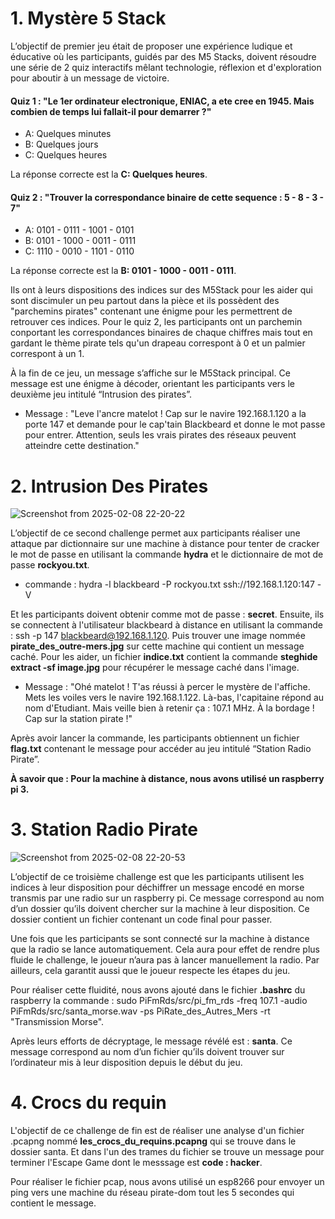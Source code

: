 # 1. Mystère 5 Stack
L’objectif de premier jeu était de proposer une expérience ludique et éducative où les participants, guidés par des M5 Stacks, doivent résoudre une série de 2 quiz interactifs mêlant technologie, réflexion et d'exploration pour aboutir à un message de victoire.

#### Quiz 1 : "Le 1er ordinateur electronique, ENIAC, a ete cree en 1945. Mais combien de temps lui fallait-il pour demarrer ?"
- A: Quelques minutes
- B: Quelques jours
- C: Quelques heures

La réponse correcte est la **C: Quelques heures**.


#### Quiz 2 : "Trouver la correspondance binaire de cette sequence : 5 - 8 - 3 - 7"
- A: 0101 - 0111 - 1001 - 0101
- B: 0101 - 1000 - 0011 - 0111
- C: 1110 - 0010 - 1101 - 0110
     
La réponse correcte est la **B: 0101 - 1000 - 0011 - 0111**.

Ils ont à leurs dispositions des indices sur des M5Stack pour les aider qui sont discimuler un peu partout dans la pièce et ils possèdent des "parchemins pirates" contenant une énigme pour les permettrent de retrouver ces indices. Pour le quiz 2, les participants ont un parchemin conportant les correspondances binaires de chaque chiffres mais tout en gardant le thème pirate tels qu'un drapeau correspont à 0 et un palmier correspont à un 1.  

À la fin de ce jeu, un message s’affiche sur le M5Stack principal. Ce message est une énigme à décoder, orientant les participants vers le deuxième jeu intitulé “Intrusion des pirates”.

- Message : "Leve l'ancre matelot ! Cap sur le navire 192.168.1.120 a la porte 147 et demande pour le cap'tain Blackbeard et donne le mot passe pour entrer. Attention, seuls les vrais pirates des réseaux peuvent atteindre cette destination."

# 2. Intrusion Des Pirates

![Screenshot from 2025-02-08 22-20-22](https://github.com/user-attachments/assets/fc66b1bb-85ab-4551-81ac-1c584b5e1312)

L’objectif de ce second challenge permet aux participants réaliser une attaque par dictionnaire sur une machine à distance pour tenter de cracker le mot de passe en utilisant la commande **hydra** et le dictionnaire de mot de passe **rockyou.txt**.
- commande :  hydra -l blackbeard -P rockyou.txt ssh://192.168.1.120:147 -V

Et les participants doivent obtenir comme mot de passe : **secret**. Ensuite, ils se connectent à l'utilisateur blackbeard à distance en utilisant la commande : ssh -p 147 blackbeard@192.168.1.120. Puis trouver une image nommée **pirate_des_outre-mers.jpg** sur cette machine qui contient un message caché. Pour les aider, un fichier **indice.txt** contient la commande **steghide extract -sf image.jpg** pour récupérer le message caché dans l'image.
- Message : "Ohé matelot ! T'as réussi à percer le mystère de l'affiche. Mets les voiles vers le navire 192.168.1.122. Là-bas, l'capitaine répond au nom d'Etudiant. Mais veille bien à retenir ça : 107.1 MHz. À la bordage ! Cap sur la station pirate !"

Après avoir lancer la commande, les participants obtiennent un fichier **flag.txt** contenant le message pour accéder au jeu intitulé “Station Radio Pirate”.

**À savoir que : Pour la machine à distance, nous avons utilisé un raspberry pi 3.**

# 3. Station Radio Pirate

![Screenshot from 2025-02-08 22-20-53](https://github.com/user-attachments/assets/0dad7bbc-2162-4941-b809-f8f28134e94e)

L’objectif de ce troisième challenge est que les participants utilisent les indices à leur disposition pour déchiffrer un message encodé en morse transmis par une radio sur un raspberry pi. Ce message correspond au nom d’un dossier qu’ils doivent chercher sur la machine à leur disposition. Ce dossier contient un fichier contenant un code final pour passer.

Une fois que les participants se sont connecté sur la machine à distance que la radio se lance automatiquement. Cela aura pour effet de rendre plus fluide le challenge, le joueur n’aura pas à lancer manuellement la radio. Par ailleurs, cela garantit aussi que le joueur respecte les étapes du jeu. 

Pour réaliser cette fluidité, nous avons ajouté dans le fichier **.bashrc** du raspberry la commande : sudo PiFmRds/src/pi_fm_rds -freq 107.1 -audio PiFmRds/src/santa_morse.wav -ps PiRate_des_Autres_Mers -rt "Transmission Morse".

Après leurs efforts de décryptage, le message révélé est : **santa**. Ce message correspond au nom d’un fichier qu’ils doivent trouver sur l’ordinateur mis à leur disposition depuis le début du jeu. 

# 4. Crocs du requin

L'objectif de ce challenge de fin est de réaliser une analyse d'un fichier .pcapng nommé **les_crocs_du_requins.pcapng** qui se trouve dans le dossier santa. Et dans l'un des trames du fichier se trouve un message pour terminer l'Escape Game dont le messsage est **code : hacker**.

Pour réaliser le fichier pcap, nous avons utilisé un esp8266 pour envoyer un ping vers une machine du réseau pirate-dom tout les 5 secondes qui contient le message.
